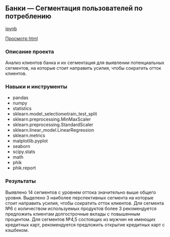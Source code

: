 ## Банки — Сегментация пользователей по потреблению

[ipynb](https://github.com/Roman-K11/Portfolio/blob/d4620f0a4746736708d6107508eca5ddf2a425dc/Moscow%20Cafe/Cafe.ipynb)

[Просмотр html](https://htmlpreview.github.io/?https://github.com/Roman-K11/Portfolio/blob/a16acf6750296b0667dd63b827637e70110674b7/Moscow%20Cafe/Cafe.html)

### Описание проекта
Анализ клиентов банка и их сегментация для выявлении потенциальных сегментов, на которые стоит направить усилия, чтобы сократить отток клиентов.

### Навыки и инструменты
- pandas
- numpy
- statistics
- sklearn.model_selectionюtrain_test_split
- sklearn.preprocessing.MinMaxScaler
- sklearn.preprocessing.StandardScaler
- sklearn.linear_model.LinearRegression
- sklearn.metrics
- matplotlib.pyplot
- seaborn
- scipy.stats
- math
- phik
- phik.report

### Результаты
Выявлено 14 сегментов с уровнем оттока значительно выше общего уровня. Выделено 3 наиболее перспективных сегмента на которые стоит направить усилия, чтобы сократить отток клиентов. Для сегмента №6 с количеством используемых продуктов более 3 рекомендуется предложить клиентам долгострочные вклады с повышенным процентом. Для сегментов №4,5 состоящих из мужчин не имеющих кредитных карт, рекомендуется предложить открытие кредитных карт с кэшбеком.

